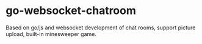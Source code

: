 # go-websocket-chatroom
Based on go/js and websocket development of chat rooms, support picture upload, built-in minesweeper game.
